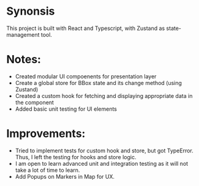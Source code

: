 # Synonsis

This project is built with React and Typescript, with Zustand as state-management tool.

# Notes:
* Created modular UI compoenents for presentation layer
* Create a global store for BBox state and its change method (using Zustand)
* Created a custom hook for fetching and displaying appropriate data in the component
* Added basic unit testing for UI elements

# Improvements:
* Tried to implement tests for custom hook and store, but got TypeError. Thus, I left the testing for hooks and store logic. 
* I am open to learn advanced unit and integration testing as it will not take a lot of time to learn.
* Add Popups on Markers in Map for UX.
